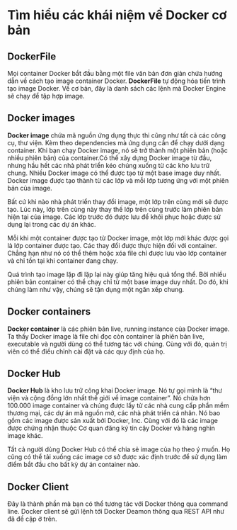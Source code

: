 # Tìm hiểu các khái niệm về Docker cơ bản


## DockerFile <a href="#dockerfile" id="dockerfile"></a>

Mọi container Docker bắt đầu bằng một file văn bản đơn giản chứa hướng dẫn về cách tạo image container Docker. **DockerFile** tự động hóa tiến trình tạo image Docker. Về cơ bản, đây là danh sách các lệnh mà Docker Engine sẽ chạy để tập hợp image.

## Docker images <a href="#docker-images" id="docker-images"></a>

**Docker image** chứa mã nguồn ứng dụng thực thi cũng như tất cả các công cụ, thư viện. Kèm theo dependencies mà ứng dụng cần để chạy dưới dạng container. Khi bạn chạy Docker image, nó sẽ trở thành một phiên bản (hoặc nhiều phiên bản) của container.Có thể xây dựng Docker image từ đầu, nhưng hầu hết các nhà phát triển kéo chúng xuống từ các kho lưu trữ chung. Nhiều Docker image có thể được tạo từ một base image duy nhất. Docker image được tạo thành từ các lớp và mỗi lớp tương ứng với một phiên bản của image.

Bất cứ khi nào nhà phát triển thay đổi image, một lớp trên cùng mới sẽ được tạo. Lúc này, lớp trên cùng này thay thế lớp trên cùng trước làm phiên bản hiện tại của image. Các lớp trước đó được lưu để khôi phục hoặc được sử dụng lại trong các dự án khác.

Mỗi khi một container được tạo từ Docker image, một lớp mới khác được gọi là lớp container được tạo. Các thay đổi được thực hiện đối với container. Chẳng hạn như nó có thể thêm hoặc xóa file chỉ được lưu vào lớp container và chỉ tồn tại khi container đang chạy.

Quá trình tạo image lặp đi lặp lại này giúp tăng hiệu quả tổng thể. Bởi nhiều phiên bản container có thể chạy chỉ từ một base image duy nhất. Do đó, khi chúng làm như vậy, chúng sẽ tận dụng một ngăn xếp chung.



## Docker containers <a href="#docker-containers" id="docker-containers"></a>

**Docker container** là các phiên bản live, running instance của Docker image. Ta thấy Docker image là file chỉ đọc còn container là phiên bản live, executable và người dùng có thể tương tác với chúng. Cùng với đó, quản trị viên có thể điều chỉnh cài đặt và các quy định của họ.

## Docker Hub <a href="#docker-hub" id="docker-hub"></a>

**Docker Hub** là kho lưu trữ công khai Docker image. Nó tự gọi mình là “thư viện và cộng đồng lớn nhất thế giới về image container”. Nó chứa hơn 100.000 image container và chúng được lấy từ các nhà cung cấp phần mềm thương mại, các dự án mã nguồn mở, các nhà phát triển cá nhân. Nó bao gồm các image được sản xuất bởi Docker, Inc. Cùng với đó là các image được chứng nhận thuộc Cơ quan đăng ký tin cậy Docker và hàng nghìn image khác.

Tất cả người dùng Docker Hub có thể chia sẻ image của họ theo ý muốn. Họ cũng có thể tải xuống các image cơ sở được xác định trước để sử dụng làm điểm bắt đầu cho bất kỳ dự án container nào.

## Docker Client <a href="#docker-client" id="docker-client"></a>

Đây là thành phần mà bạn có thể tương tác với Docker thông qua command line. Docker client sẽ gửi lệnh tới Docker Deamon thông qua REST API như đã đề cập ở trên.

